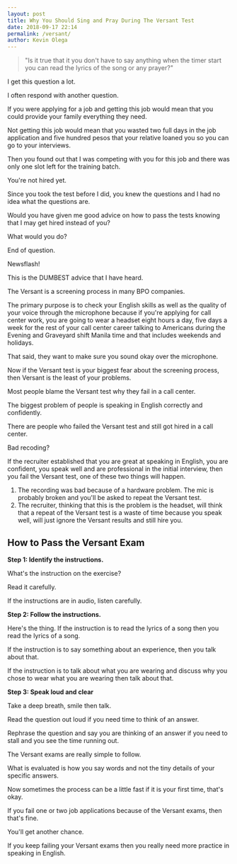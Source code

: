 ```yaml
--- 
layout: post 
title: Why You Should Sing and Pray During The Versant Test
date: 2018-09-17 22:14
permalink: /versant/ 
author: Kevin Olega 
--- 
```

> "Is it true that it you don't have to say anything when the timer start you can read the lyrics of the song or any prayer?"

I get this question a lot.

I often respond with another question.

If you were applying for a job and getting this job would mean that you could provide your family everything they need. 

Not getting this job would mean that you wasted two full days in the job application and five hundred pesos that your relative loaned you so you can go to your interviews.

Then you found out that I was competing with you for this job and there was only one slot left for the training batch.

You're not hired yet. 

Since you took the test before I did, you knew the questions and I had no idea what the questions are.

Would you have given me good advice on how to pass the tests knowing that I may get hired instead of you?

What would you do?

End of question.

Newsflash!

This is the DUMBEST advice that I have heard.

The Versant is a screening process in many BPO companies.

The primary purpose is to check your English skills as well as the quality of your voice  through the microphone because if you're applying for call center work, you are going to wear a headset eight hours a day, five days a week for the rest of your call center career talking to Americans during the Evening and Graveyard shift Manila time and that includes weekends and holidays.

That said, they want to make sure you sound okay over the microphone.

Now if the Versant test is your biggest fear about the screening process, then  Versant is the least of your problems. 

Most people blame the Versant test why they fail in a call center.

The biggest problem of people is speaking in English correctly and confidently. 

There are people who failed the Versant test and still got hired in a call center.

Bad recoding?

If the recruiter established that you are great at speaking in English, you are confident, you speak well and are professional in the initial interview, then you fail the Versant test, one of these two things will happen.

1. The recording was bad because of a hardware problem. The mic is probably broken and you'll be asked to repeat the Versant test.
2. The recruiter, thinking that this is the problem is the headset, will think that a repeat of the Versant test is a waste of time because you speak well, will just ignore the Versant  results and still hire you.

## How to Pass the Versant Exam

**Step 1: Identify the instructions.**

What's the instruction on the exercise? 

Read it carefully.

If the instructions are in audio, listen carefully.

**Step 2: Follow the instructions.**

Here's the thing. If the instruction is to read the lyrics of a song then you read the lyrics of a song. 

If the instruction is to say something about an experience, then you talk about that. 

If the instruction is to talk about what you are wearing and discuss why you chose to wear what you are wearing then talk about that.

**Step 3: Speak loud and clear**

Take a deep breath, smile then talk.

Read the question out loud if you need time to think of an answer.

Rephrase the question and say you are thinking of an answer if you need to stall and you see the time running out.

The Versant exams are really simple to follow.

What is evaluated is how you say words and not the tiny details of your specific answers.

Now sometimes the process can be a little fast if it is your first time, that's okay.

If you fail one or two job applications because of the Versant exams, then that's fine.

You'll get another chance.

If you keep failing your Versant exams then you really need more practice in speaking in English.